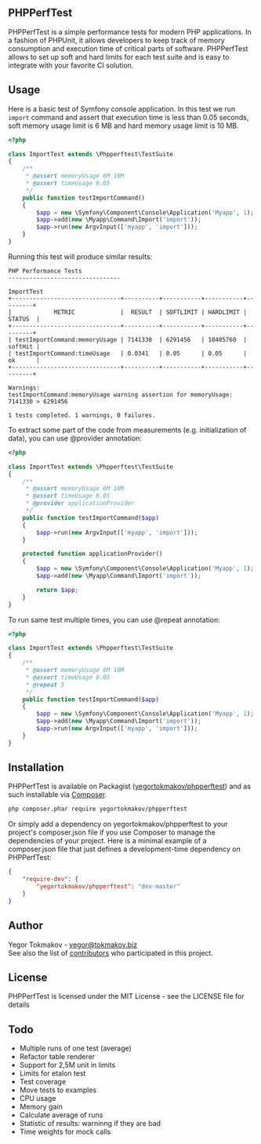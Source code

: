 PHPPerfTest
-------

PHPPerfTest is a simple performance tests for modern PHP applications. In a fashion of PHPUnit,
it allows developers to keep track of memory consumption and execution time of critical parts
of software. PHPPerfTest allows to set up soft and hard limits for each test suite and is
easy to integrate with your favorite CI solution.

Usage
-------

Here is a basic test of Symfony console application. In this test we run `import` command
and assert that execution time is less than 0.05 seconds, soft memory usage limit is 6 MB and hard memory
usage limit is 10 MB.

```php
<?php

class ImportTest extends \Phpperftest\TestSuite
{
    /**
     * @assert memoryUsage 6M 10M
     * @assert timeUsage 0.05
     */
    public function testImportCommand()
    {
        $app = new \Symfony\Component\Console\Application('Myapp', 1);
        $app->add(new \Myapp\Command\Import('import'));
        $app->run(new ArgvInput(['myapp', 'import']));
    }
}
```

Running this test will produce similar results:

```
PHP Performance Tests
--------------------------------

ImportTest
+-------------------------------+----------+-----------+-----------+---------+
|            METRIC             |  RESULT  | SOFTLIMIT | HARDLIMIT | STATUS  |
+-------------------------------+----------+-----------+-----------+---------+
| testImportCommand:memoryUsage | 7141330  | 6291456   | 10485760  | softHit |
| testImportCommand:timeUsage   | 0.0341   | 0.05      | 0.05      | ok      |
+-------------------------------+----------+-----------+-----------+---------+

Warnings:
testImportCommand:memoryUsage warning assertion for memoryUsage: 7141330 > 6291456

1 tests completed. 1 warnings, 0 failures.
```

To extract some part of the code from measurements (e.g. initialization of data),
you can use @provider annotation:

```php
<?php

class ImportTest extends \Phpperftest\TestSuite
{
    /**
     * @assert memoryUsage 6M 10M
     * @assert timeUsage 0.05
     * @provider applicationProvider
     */
    public function testImportCommand($app)
    {
        $app->run(new ArgvInput(['myapp', 'import']));
    }

    protected function applicationProvider()
    {
        $app = new \Symfony\Component\Console\Application('Myapp', 1);
        $app->add(new \Myapp\Command\Import('import'));

        return $app;
    }
}
```

To run same test multiple times, you can use @repeat annotation:

```php
<?php

class ImportTest extends \Phpperftest\TestSuite
{
    /**
     * @assert memoryUsage 6M 10M
     * @assert timeUsage 0.05
     * @repeat 5
     */
    public function testImportCommand($app)
    {
        $app = new \Symfony\Component\Console\Application('Myapp', 1);
        $app->add(new \Myapp\Command\Import('import'));
        $app->run(new ArgvInput(['myapp', 'import']));
    }
}
```


Installation
------------

PHPPerfTest is available on Packagist ([yegortokmakov/phpperftest](http://packagist.org/packages/yegortokmakov/phpperftest))
and as such installable via [Composer](http://getcomposer.org/).

```bash
php composer.phar require yegortokmakov/phpperftest
```

Or simply add a dependency on yegortokmakov/phpperftest to your project's composer.json file
if you use Composer to manage the dependencies of your project. Here is a minimal example of a
composer.json file that just defines a development-time dependency on PHPPerfTest:

```json
{
    "require-dev": {
        "yegortokmakov/phpperftest": "dev-master"
    }
}
```

Author
-------

Yegor Tokmakov - <yegor@tokmakov.biz><br />
See also the list of [contributors](https://github.com/yegortokmakov/phpperftest/contributors) who participated in this project.

License
-------

PHPPerfTest is licensed under the MIT License - see the LICENSE file for details

Todo
-------

+ Multiple runs of one test (average)
+ Refactor table renderer
+ Support for 2,5M unit in limits
+ Limits for etalon test
+ Test coverage
+ Move tests to examples
+ CPU usage
+ Memory gain
+ Calculate average of runs
+ Statistic of results: warninng if they are bad
+ Time weights for mock calls
